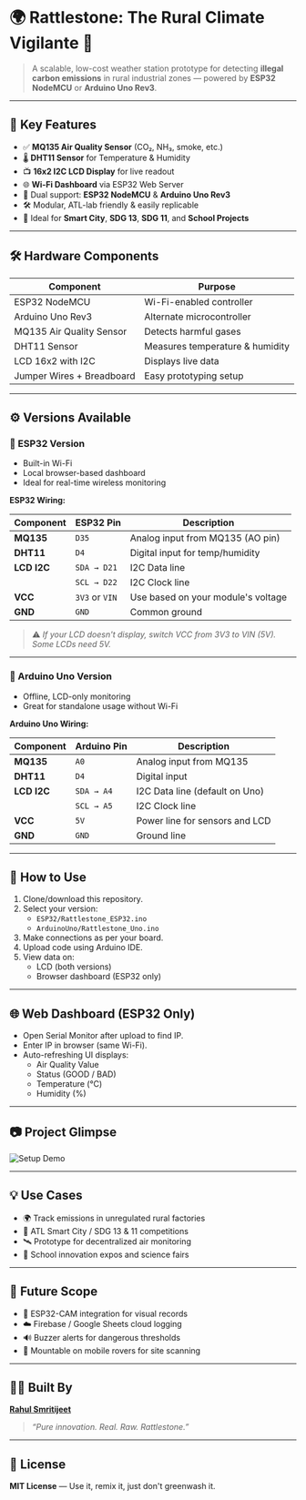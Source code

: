 # 🌍 Rattlestone: The Rural Climate Vigilante 🚨

> A scalable, low-cost weather station prototype for detecting **illegal carbon emissions** in rural industrial zones — powered by **ESP32 NodeMCU** or **Arduino Uno Rev3**.

---

## 🧠 Key Features

- ✅ **MQ135 Air Quality Sensor** (CO₂, NH₃, smoke, etc.)
- 🌡️ **DHT11 Sensor** for Temperature & Humidity
- 📺 **16x2 I2C LCD Display** for live readout
- 🌐 **Wi-Fi Dashboard** via ESP32 Web Server
- 🔁 Dual support: **ESP32 NodeMCU** & **Arduino Uno Rev3**
- 🛠️ Modular, ATL-lab friendly & easily replicable
- 🧾 Ideal for **Smart City**, **SDG 13**, **SDG 11**, and **School Projects**

---

## 🛠️ Hardware Components

| Component                | Purpose                              |
|--------------------------|--------------------------------------|
| ESP32 NodeMCU            | Wi-Fi-enabled controller             |
| Arduino Uno Rev3         | Alternate microcontroller            |
| MQ135 Air Quality Sensor | Detects harmful gases               |
| DHT11 Sensor             | Measures temperature & humidity      |
| LCD 16x2 with I2C        | Displays live data                   |
| Jumper Wires + Breadboard| Easy prototyping setup               |

---

## ⚙️ Versions Available

### 🔹 ESP32 Version

- Built-in Wi-Fi
- Local browser-based dashboard
- Ideal for real-time wireless monitoring

**ESP32 Wiring:**

| Component        | ESP32 Pin       | Description                         |
|------------------|------------------|-------------------------------------|
| **MQ135**        | `D35`            | Analog input from MQ135 (AO pin)    |
| **DHT11**        | `D4`             | Digital input for temp/humidity     |
| **LCD I2C**      | `SDA → D21`      | I2C Data line                        |
|                  | `SCL → D22`      | I2C Clock line                       |
| **VCC**          | `3V3` or `VIN`   | Use based on your module's voltage  |
| **GND**          | `GND`            | Common ground                       |

> ⚠️ *If your LCD doesn't display, switch VCC from 3V3 to VIN (5V). Some LCDs need 5V.*

---

### 🔹 Arduino Uno Version

- Offline, LCD-only monitoring
- Great for standalone usage without Wi-Fi

**Arduino Uno Wiring:**

| Component        | Arduino Pin     | Description                         |
|------------------|------------------|-------------------------------------|
| **MQ135**        | `A0`             | Analog input from MQ135             |
| **DHT11**        | `D4`             | Digital input                       |
| **LCD I2C**      | `SDA → A4`       | I2C Data line (default on Uno)      |
|                  | `SCL → A5`       | I2C Clock line                      |
| **VCC**          | `5V`             | Power line for sensors and LCD      |
| **GND**          | `GND`            | Ground line                         |

---

## 🧪 How to Use

1. Clone/download this repository.
2. Select your version:
   - `ESP32/Rattlestone_ESP32.ino`
   - `ArduinoUno/Rattlestone_Uno.ino`
3. Make connections as per your board.
4. Upload code using Arduino IDE.
5. View data on:
   - LCD (both versions)
   - Browser dashboard (ESP32 only)

---

## 🌐 Web Dashboard (ESP32 Only)

- Open Serial Monitor after upload to find IP.
- Enter IP in browser (same Wi-Fi).
- Auto-refreshing UI displays:
  - Air Quality Value
  - Status (GOOD / BAD)
  - Temperature (°C)
  - Humidity (%)

---

## 📷 Project Glimpse

![Setup Demo](Images/setup-demo.jpg)

---

## 💡 Use Cases

- 🌍 Track emissions in unregulated rural factories
- 🧪 ATL Smart City / SDG 13 & 11 competitions
- 🛰️ Prototype for decentralized air monitoring
- 🏫 School innovation expos and science fairs

---

## 🔧 Future Scope

- 📸 ESP32-CAM integration for visual records
- ☁️ Firebase / Google Sheets cloud logging
- 🔊 Buzzer alerts for dangerous thresholds
- 🤖 Mountable on mobile rovers for site scanning

---

## 👨‍💻 Built By

**[Rahul Smritijeet](https://github.com/rahulsmritijeet)**  
> *“Pure innovation. Real. Raw. Rattlestone.”*

---

## 📄 License

**MIT License** — Use it, remix it, just don't greenwash it.
